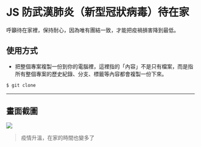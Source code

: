 # JS 防武漢肺炎（新型冠狀病毒）待在家

呼籲待在家裡，保持耐心，因為唯有團結一致，才能把疫禍損害降到最低。

## 使用方式
- 把整個專案複製一份到你的電腦裡，這裡指的「內容」不是只有檔案，而是指所有整個專案的歷史紀錄、分支、標籤等內容都會複製一份下來。
```sh
$ git clone
```

----

## 畫面截圖
![](https://i.imgur.com/ROLbN5U.gif)
> 疫情升溫，在家的時間也變多了
